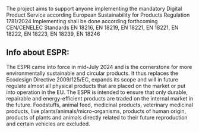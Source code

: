 The project aims to support anyone implementing the mandatory Digital Product Service according European Sustainability for Products Regulation 1781/2024
Implementing shall be done according forthcoming CEN/CENELEC Standards EN 18216, EN 18219, EN 18221, EN 18221, EN 18222, EN 18223, EN 18239, EN 18246

Info about ESPR:
----------------
The ESPR came into force in mid-July 2024 and is the cornerstone for more environmentally sustainable and circular products. It thus replaces the Ecodesign Directive 2009/125/EC, expands its scope and will in future regulate almost all physical products that are placed on the market or put into operation in the EU. The ESPR is intended to ensure that only durable, repairable and energy-efficient products are traded on the internal market in the future.
Foodstuffs, animal feed, medicinal products, veterinary medicinal products, live plants/animals/micro-organisms, products of human origin, products of plants and animals directly related to their future reproduction and certain vehicles are excluded.
